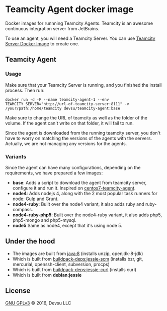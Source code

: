 # Teamcity Agent docker image

Docker images for runnning Teamcity Agents. Teamcity is an awesome continuous integration server from JetBrains. 

To use an agent, you will need a Teamcity Server. You can use [Teamcity Server Docker Image](https://github.com/devsu/docker-teamcity-server) to create one.

## Teamcity Agent

### Usage

Make sure that your Teamcity Server is running, and you finished the install process. Then run:

`docker run -d -P --name teamcity-agent-1 --env TEAMCITY_SERVER="http://url-of-teamcity-server:8111" -v /your/path:/home/teamcity devsu/teamcity-agent:base`

Make sure to change the URL of teamcity as well as the folder of the volume. If the agent can't write on that folder, it will fail to run.

Since the agent is downloaded from the running teamcity server, you don't have to worry on matching the versions of the agents with the servers. Actually, we are not managing any versions for the agents.

### Variants

Since the agent can have many configurations, depending on the requirements, we have prepared a few images:

- **base**: Adds a script to download the agent from teamcity server, configure it and run it. Inspired on [centos7-teamcity-agent](https://bitbucket.org/ariya/docker-centos/src/2669cae3c4e7/centos7-teamcity-agent/?at=master).
- **node4**: Adds nodejs 4, along with the 2 most popular task runners for node: Gulp and Grunt.
- **node4-ruby**: Built over the node4 variant, it also adds ruby and ruby-compass.
- **node4-ruby-php5**: Built over the node4-ruby variant, it also adds php5, php5-mongo and php5-mysql.
- **node5** Same as node4, except that it's using node 5.

## Under the hood

- The images are built from [java:8](https://github.com/docker-library/openjdk/blob/master/openjdk-8-jdk/Dockerfile) (installs unzip, openjdk-8-jdk)
- Which is built from [buildpack-deps:jessie-scm](https://github.com/docker-library/buildpack-deps/blob/master/jessie/scm/Dockerfile) (installs bzr, git, mercurial, openssh-client, subversion, procps)
- Which is built from [buildpack-deps:jessie-curl](https://github.com/docker-library/buildpack-deps/blob/master/jessie/curl/Dockerfile) (installs curl)
- Which is built from **debian:jessie**

## License

[GNU GPLv3](https://github.com/devsu/docker-teamcity-server/blob/master/LICENSE) © 2016, Devsu LLC